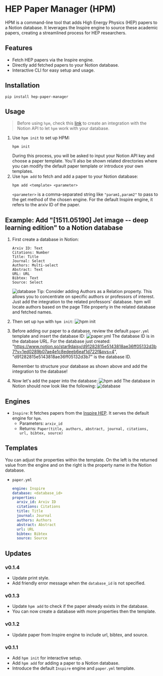 # HEP Paper Manager (HPM)

HPM is a command-line tool that adds High Energy Physics (HEP) papers to a Notion database. It leverages the Inspire engine to source these academic papers, creating a streamlined process for HEP researchers.

## Features
- Fetch HEP papers via the Inspire engine.
- Directly add fetched papers to your Notion database.
- Interactive CLI for easy setup and usage.

## Installation
```
pip install hep-paper-manager
```

## Usage
> Before using `hpm`, check this [link](https://developers.notion.com/docs/create-a-notion-integration) to create an integration with the Notion API to let `hpm` work with your database.

1. Use `hpm init` to set up HPM:
   ```
   hpm init
   ```
   During this process, you will be asked to input your Notion API key and choose a paper template. You'll also be shown related directories where you can modify the default paper template or introduce your own templates.
2. Use `hpm add` to fetch and add a paper to your Notion database:
   ```
   hpm add <template> <parameter>
   ```
   `<parameter>` is a comma-separated string like `"param1,param2"` to pass to the get method of the chosen engine. For the default Inspire engine, it refers to the arxiv ID of the paper.

## Example: Add "[1511.05190] Jet image -- deep learning edition" to a Notion database
1. First create a database in Notion:
   ```
   Arxiv ID: Text
   Citations: Number
   Title: Title
   Journal: Select
   Authors: Multi-select
   Abstract: Text
   URL: URL
   Bibtex: Text
   Source: Select
   ```
   ![database](https://imgur.com/RjIKM7I.png)
   Tip: Consider adding Authors as a Relation property. This allows you to concentrate on specific authors or professors of interest. Just add the integration to the related professors' database. hpm will locate authors based on the page Title property in the related database and fetched names.

2. Then set up `hpm` with `hpm init`:
   ![hpm init](https://imgur.com/qm0uPH1.png)

3. Before adding our paper to a database, review the default `paper.yml` template and insert the database ID:
   ![paper.yml](https://imgur.com/zjzqYiT.png)
   The database ID is in the database URL. For the database just created: "https://www.notion.so/star9daisy/d91282815e5143818ae36ff05132d3b7?v=1ed0289b07ae4e1c8edeeb6eaf1d722f&pvs=4", "d91282815e5143818ae36ff05132d3b7" is the database ID.
   
   Remember to structure your database as shown above and add the integration to the database!

4. Now let's add the paper into the database:
  ![hpm add](https://imgur.com/twxP8cv.png)
   The database in Notion should now look like the following:
  ![database](https://imgur.com/DjJBOuG.png)

## Engines
- `Inspire`: It fetches papers from the [Inspire HEP](https://inspirehep.net/). It serves the default engine for `hpm`.
  - Parameters: `arxiv_id`
  - Returns: `Paper(title, authors, abstract, journal, citations, url, bibtex, source)`

## Templates
You can adjust the properties within the template. On the left is the returned value from the engine and on the right is the property name in the Notion database.
- `paper.yml`
  ```yaml
  engine: Inspire
  database: <database_id>
  properties:
    arxiv_id: Arxiv ID
    citations: Citations
    title: Title
    journal: Journal
    authors: Authors
    abstract: Abstract
    url: URL
    bibtex: Bibtex
    source: Source
  ```

## Updates
### v0.1.4
- Update print style.
- Add friendly error message when the `database_id` is not specified.
### v0.1.3
- Update `hpm add` to check if the paper already exists in the database.
- You can now create a database with more properties then the template.
### v0.1.2
- Update paper from Inspire engine to include url, bibtex, and source. 
### v0.1.1
- Add `hpm init` for interactive setup.
- Add `hpm add` for adding a paper to a Notion database.
- Introduce the default `Inspire` engine and `paper.yml` template.